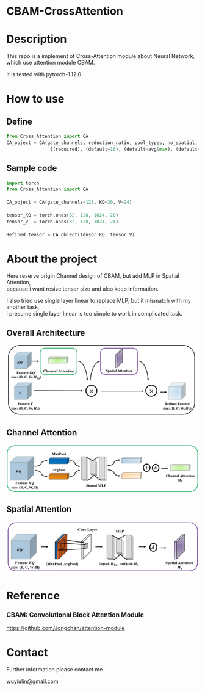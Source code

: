 # CBAM-CrossAttention

# Description

This repo is a implement of Cross-Attention module about Neural Network,  
which use attention module CBAM.

It is tested with pytorch-1.12.0.
  
    
# How to use

## Define
```python
from Cross_Attention import CA
CA_object = CA(gate_channels, reduction_ratio, pool_types, no_spatial, KQ, V)
                {(required), (default=16), (default=avg&max), (default=false), (required), (required)}
```

## Sample code
```python
import torch
from Cross_Attention import CA

CA_object = CA(gate_channels=128, KQ=20, V=24)

tensor_KQ = torch.ones(32, 128, 1024, 20)
tensor_V  = torch.ones(32, 128, 1024, 24)

Refined_tensor = CA_object(tensor_KQ, tensor_V)
```

# About the project

Here reserve origin Channel design of CBAM, but add MLP in Spatial Attention,  
because i want resize tensor size and also keep information.

I also tried use single layer linear to replace MLP,
but it mismatch with my another task,  
i presume single layer linear is too simple to work in complicated task.


## Overall Architecture
![architecture](img/architecture.jpg)

## Channel Attention
![channel](img/channel.jpg)

## Spatial Attention
![spatial](img/spatial.jpg)

# Reference


### CBAM: Convolutional Block Attention Module
https://github.com/Jongchan/attention-module

# Contact

Further information please contact me.

wuyiulin@gmail.com